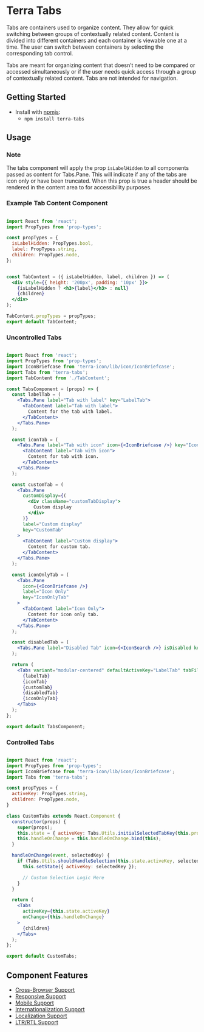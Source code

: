 # Terra Tabs

Tabs are containers used to organize content. They allow for quick switching between groups of contextually related content. Content is divided into different containers and each container is viewable one at a time. The user can switch between containers by selecting the corresponding tab control.

Tabs are meant for organizing content that doesn’t need to be compared or accessed simultaneously or if the user needs quick access through a group of contextually related content. Tabs are not intended for navigation.

## Getting Started

- Install with [npmjs](https://www.npmjs.com):
  - `npm install terra-tabs`

## Usage

### Note
The tabs component will apply the prop `isLabelHidden` to all components passed as content for Tabs.Pane. This will indicate if any of the tabs are icon only or have been truncated. When this prop is true a header should be rendered in the content area to for accessibility purposes.

### Example Tab Content Component

```jsx

import React from 'react';
import PropTypes from 'prop-types';

const propTypes = {
  isLabelHidden: PropTypes.bool,
  label: PropTypes.string,
  children: PropTypes.node,
};


const TabContent = ({ isLabelHidden, label, children }) => (
  <div style={{ height: '200px', padding: '10px' }}>
    {isLabelHidden ? <h3>{label}</h3> : null}
    {children}
  </div>
);

TabContent.propTypes = propTypes;
export default TabContent;

```

### Uncontrolled Tabs

```jsx

import React from 'react';
import PropTypes from 'prop-types';
import IconBriefcase from 'terra-icon/lib/icon/IconBriefcase';
import Tabs from 'terra-tabs';
import TabContent from './TabContent';

const TabsComponent = (props) => {
  const labelTab = (
    <Tabs.Pane label="Tab with label" key="LabelTab">
      <TabContent label="Tab with label">
        Content for the tab with label.
      </TabContent>
    </Tabs.Pane>
  );

  const iconTab = (
    <Tabs.Pane label="Tab with icon" icon={<IconBriefcase />} key="IconTab">
      <TabContent label="Tab with icon">
        Content for tab with icon.
      </TabContent>
    </Tabs.Pane>
  );

  const customTab = (
    <Tabs.Pane
      customDisplay={(
        <div className="customTabDisplay">
          Custom display
        </div>
      )}
      label="Custom display"
      key="CustomTab"
    >
      <TabContent label="Custom display">
        Content for custom tab.
      </TabContent>
    </Tabs.Pane>
  );

  const iconOnlyTab = (
    <Tabs.Pane
      icon={<IconBriefcase />}
      label="Icon Only"
      key="IconOnlyTab"
    >
      <TabContent label="Icon Only">
        Content for icon only tab.
      </TabContent>
    </Tabs.Pane>
  );

  const disabledTab = (
    <Tabs.Pane label="Disabled Tab" icon={<IconSearch />} isDisabled key="DisabledTab" />
  );

  return (
    <Tabs variant="modular-centered" defaultActiveKey="LabelTab" tabFill fill>
      {labelTab}
      {iconTab}
      {customTab}
      {disabledTab}
      {iconOnlyTab}
    </Tabs>
  );
};

export default TabsComponent;

```

### Controlled Tabs

```jsx

import React from 'react';
import PropTypes from 'prop-types';
import IconBriefcase from 'terra-icon/lib/icon/IconBriefcase';
import Tabs from 'terra-tabs';

const propTypes = {
  activeKey: PropTypes.string,
  children: PropTypes.node,
}

class CustomTabs extends React.Component {
  constructor(props) {
    super(props);
    this.state = { activeKey: Tabs.Utils.initialSelectedTabKey(this.props.children, this.props.activeKey) };
    this.handleOnChange = this.handleOnChange.bind(this);
  }

  handleOnChange(event, selectedKey) {
    if (Tabs.Utils.shouldHandleSelection(this.state.activeKey, selectedKey)) {
      this.setState({ activeKey: selectedKey });

      // Custom Selection Logic Here
    }
  }

  return (
    <Tabs
      activeKey={this.state.activeKey}
      onChange={this.handleOnChange}
    >
      {children}
    </Tabs>
  );
};

export default CustomTabs;

```

## Component Features

 * [Cross-Browser Support](https://github.com/cerner/terra-core/wiki/Component-Features#cross-browser-support)
 * [Responsive Support](https://github.com/cerner/terra-core/wiki/Component-Features#responsive-support)
 * [Mobile Support](https://github.com/cerner/terra-core/wiki/Component-Features#mobile-support)
 * [Internationalization Support](https://github.com/cerner/terra-core/wiki/Component-Features#internationalization-i18n-support)
 * [Localization Support](https://github.com/cerner/terra-core/wiki/Component-Features#localization-support)
 * [LTR/RTL Support](https://github.com/cerner/terra-core/wiki/Component-Features#ltr--rtl-support)
